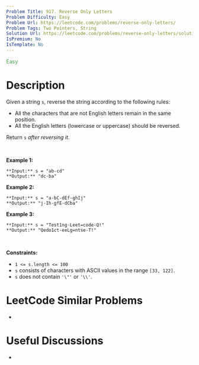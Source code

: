 ```yaml
---
Problem Title: 917. Reverse Only Letters
Problem Difficulty: Easy
Problem Url: https://leetcode.com/problems/reverse-only-letters/
Problem Tags: Two Pointers, String
Solution Url: https://leetcode.com/problems/reverse-only-letters/solution/
IsPremium: No
IsTemplate: No
---
```


<span style="color: rgb(67, 160, 71);">Easy</span>

# Description

Given a string `s`, reverse the string according to the following rules:


* All the characters that are not English letters remain in the same position.
* All the English letters (lowercase or uppercase) should be reversed.


Return `s` *after reversing it*.


 


**Example 1:**



```
**Input:** s = "ab-cd"
**Output:** "dc-ba"

```
**Example 2:**



```
**Input:** s = "a-bC-dEf-ghIj"
**Output:** "j-Ih-gfE-dCba"

```
**Example 3:**



```
**Input:** s = "Test1ng-Leet=code-Q!"
**Output:** "Qedo1ct-eeLg=ntse-T!"

```

 


**Constraints:**


* `1 <= s.length <= 100`
* `s` consists of characters with ASCII values in the range `[33, 122]`.
* `s` does not contain `'\"'` or `'\\'`.




# LeetCode Similar Problems

- []()

# Useful Discussions

- []()
